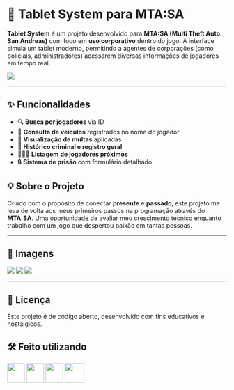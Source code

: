 # 📱 Tablet System para MTA:SA

**Tablet System** é um projeto desenvolvido para **MTA:SA (Multi Theft Auto: San Andreas)** com foco em **uso corporativo** dentro do jogo. A interface simula um tablet moderno, permitindo a agentes de corporações (como policiais, administradores) acessarem diversas informações de jogadores em tempo real.

<img src="https://i.imgur.com/65SKYTO.gif" />

---

## ✨ Funcionalidades

- 🔍 **Busca por jogadores** via ID
- 🚗 **Consulta de veículos** registrados no nome do jogador
- 💸 **Visualização de multas** aplicadas
- 📜 **Histórico criminal e registro geral**
- 🧑‍🤝‍🧑 **Listagem de jogadores próximos**
- 🔒 **Sistema de prisão** com formulário detalhado

## 💡 Sobre o Projeto

Criado com o propósito de conectar **presente** e **passado**, este projeto me leva de volta aos meus primeiros passos na programação através do **MTA:SA**. Uma oportunidade de avaliar meu crescimento técnico enquanto trabalho com um jogo que despertou paixão em tantas pessoas.

---

## 📸 Imagens

<img src="https://i.imgur.com/TWI5Dx8.png" />

<img src="https://i.imgur.com/qr6BCso.png" />

<img src="https://i.imgur.com/wRtQqUq.png" />

---

## 📄 Licença

Este projeto é de código aberto, desenvolvido com fins educativos e nostálgicos.

## 🛠️ Feito utilizando

<img src="https://cdn.jsdelivr.net/gh/devicons/devicon@latest/icons/lua/lua-original.svg" width="40" height="45" /> <img src="https://cdn.jsdelivr.net/gh/devicons/devicon@latest/icons/html5/html5-original.svg" width="40" height="45" /> <img src="https://cdn.jsdelivr.net/gh/devicons/devicon@latest/icons/css3/css3-original.svg" width="40" height="45" /> <img src="https://cdn.jsdelivr.net/gh/devicons/devicon@latest/icons/javascript/javascript-original.svg" width="45" height="45"/>
